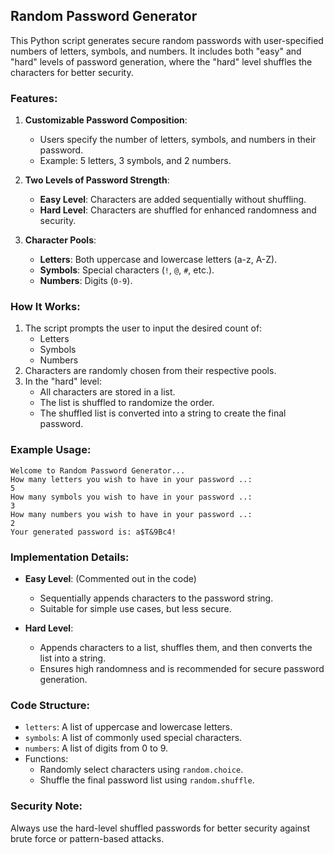 
## Random Password Generator

This Python script generates secure random passwords with user-specified numbers of letters, symbols, and numbers. It includes both "easy" and "hard" levels of password generation, where the "hard" level shuffles the characters for better security.

### Features:
1. **Customizable Password Composition**:
   - Users specify the number of letters, symbols, and numbers in their password.
   - Example: 5 letters, 3 symbols, and 2 numbers.
   
2. **Two Levels of Password Strength**:
   - **Easy Level**: Characters are added sequentially without shuffling.
   - **Hard Level**: Characters are shuffled for enhanced randomness and security.

3. **Character Pools**:
   - **Letters**: Both uppercase and lowercase letters (a-z, A-Z).
   - **Symbols**: Special characters (`!`, `@`, `#`, etc.).
   - **Numbers**: Digits (`0-9`).

### How It Works:
1. The script prompts the user to input the desired count of:
   - Letters
   - Symbols
   - Numbers
2. Characters are randomly chosen from their respective pools.
3. In the "hard" level:
   - All characters are stored in a list.
   - The list is shuffled to randomize the order.
   - The shuffled list is converted into a string to create the final password.

### Example Usage:
```plaintext
Welcome to Random Password Generator...
How many letters you wish to have in your password ..:
5
How many symbols you wish to have in your password ..:
3
How many numbers you wish to have in your password ..:
2
Your generated password is: a$T&9Bc4!
```

### Implementation Details:
- **Easy Level**: (Commented out in the code)
  - Sequentially appends characters to the password string.
  - Suitable for simple use cases, but less secure.
  
- **Hard Level**:
  - Appends characters to a list, shuffles them, and then converts the list into a string.
  - Ensures high randomness and is recommended for secure password generation.

### Code Structure:
- `letters`: A list of uppercase and lowercase letters.
- `symbols`: A list of commonly used special characters.
- `numbers`: A list of digits from 0 to 9.
- Functions:
  - Randomly select characters using `random.choice`.
  - Shuffle the final password list using `random.shuffle`.

### Security Note:
Always use the hard-level shuffled passwords for better security against brute force or pattern-based attacks.

 
 
